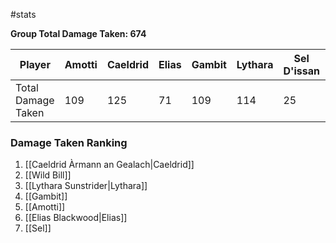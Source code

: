 #stats 

**Group Total Damage Taken: 674**

| Player             | Amotti | Caeldrid | Elias | Gambit | Lythara | Sel D'issan | Wild Bill |
| ------------------ | ------ | -------- | ----- | ------ | ------- | ----------- | --------- |
| Total Damage Taken | 109    | 125      | 71    | 109    | 114     | 25          | 121       |


### Damage Taken Ranking

1. [[Caeldrid Àrmann an Gealach|Caeldrid]]
2. [[Wild Bill]]
3. [[Lythara Sunstrider|Lythara]]
4. [[Gambit]]
5. [[Amotti]]
6. [[Elias Blackwood|Elias]]
7. [[Sel]]
